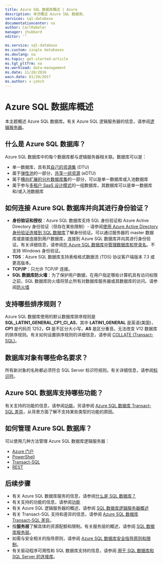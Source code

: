 ```yaml
---
title: Azure SQL 数据库概述 | Azure
description: 本页概述 Azure SQL 数据库。
services: sql-database
documentationcenter: na
author: CarlRabeler
manager: jhubbard
editor: ''

ms.service: sql-database
ms.custom: single databases
ms.devlang: na
ms.topic: get-started-article
ms.tgt_pltfrm: na
ms.workload: data-management
ms.date: 11/28/2016
wacn.date: 01/20/2017
ms.author: v-johch
---
```


# Azure SQL 数据库概述
本主题概述 Azure SQL 数据库。有关 Azure SQL 逻辑服务器的信息，请参阅[逻辑服务器](./sql-database-server-overview.md)。

## 什么是 Azure SQL 数据库？
Azure SQL 数据库中的每个数据库都与逻辑服务器相关联。数据库可以是：

- 单一数据库，具有其[自己的资源集](./sql-database-what-is-a-dtu.md#what-are-database-transaction-units-dtus) (DTU)
- 属于[弹性池](./sql-database-elastic-pool.md)的一部分，[共享一组资源](./sql-database-what-is-a-dtu.md#what-are-elastic-database-transaction-units-edtus) (eDTU)
- 属于[横向扩展的分片数据库集](./sql-database-elastic-scale-introduction.md#horizontal-and-vertical-scaling)的一部分，可以是单一数据库或入池数据库
- 属于参与[多租户 SaaS 设计模式](./sql-database-design-patterns-multi-tenancy-saas-applications.md)的一组数据库，其数据库可以是单一数据库和/或入池数据库

## 如何连接 Azure SQL 数据库并向其进行身份验证？

- **身份验证和授权**：Azure SQL 数据库支持 SQL 身份验证和 Azure Active Directory 身份验证（但存在某些限制）- 请参阅[使用 Azure Active Directory 身份验证连接到 SQL 数据库](./sql-database-aad-authentication.md)了解身份验证。可以通过服务器的 master 数据库或直接连接到用户数据库，连接到 Azure SQL 数据库并向其进行身份验证。有关详细信息，请参阅[在 Azure SQL 数据库中管理数据库和登录名](./sql-database-manage-logins.md)。不支持 Windows 身份验证。
- **TDS**：Azure SQL 数据库支持表格格式数据流 (TDS) 协议客户端版本 7.3 或更高版本。
- **TCP/IP**：只允许 TCP/IP 连接。
- **SQL 数据库防火墙**：为了保护用户数据，在用户指定哪些计算机具有访问权限之前，SQL 数据库防火墙将禁止所有对数据库服务器或其数据库的访问。请参阅[防火墙](./sql-database-firewall-configure.md)

## 支持哪些排序规则？
Azure SQL 数据库使用的默认数据库排序规则是 **SQL\_LATIN1\_GENERAL\_CP1\_CI\_AS**，其中 **LATIN1\_GENERAL** 是英语(美国)，**CP1** 是代码页 1252，**CI** 是不区分大小写，**AS** 是区分重音。无法改变 V12 数据库的排序规则。有关如何设置排序规则的详细信息，请参阅 [COLLATE (Transact-SQL)](https://msdn.microsoft.com/zh-cn/library/ms184391.aspx)。

## 数据库对象有哪些命名要求？

所有新对象的名称都必须符合 SQL Server 标识符规则。有关详细信息，请参阅[标识符](https://msdn.microsoft.com/zh-cn/library/ms175874.aspx)。

## Azure SQL 数据库支持哪些功能？

有关支持的功能的信息，请参阅[功能](./sql-database-features.md)。另请参阅 [Azure SQL 数据库 Transact-SQL 差异](./sql-database-transact-sql-information.md)，从背景方面了解不支持某些类型的功能的原因。

## 如何管理 Azure SQL 数据库？

可以使用几种方法管理 Azure SQL 数据库逻辑服务器：

- [Azure 门户](./sql-database-manage-portal.md)
- [PowerShell](./sql-database-manage-powershell.md)
- [Transact-SQL](./sql-database-manage-azure-ssms.md)
- [REST](https://docs.microsoft.com/rest/api/sql/)

## 后续步骤

- 有关 Azure SQL 数据库服务的信息，请参阅[什么是 SQL 数据库？](./sql-database-technical-overview.md)
- 有关支持的功能的信息，请参阅[功能](./sql-database-features.md)
- 有关 Azure SQL 逻辑服务器的概述，请参阅 [SQL 数据库逻辑服务器概述](./sql-database-server-overview.md)
- 有关 Transact-SQL 支持和差异的信息，请参阅 [Azure SQL 数据库 Transact-SQL 差异](./sql-database-transact-sql-information.md)。
- 按**服务层**了解具体的资源配额和限制。有关服务层的概述，请参阅 [SQL 数据库服务层](./sql-database-service-tiers.md)。
- 如需与安全相关的指导原则，请参阅 [Azure SQL 数据库安全指导原则和限制](./sql-database-security-guidelines.md)。
- 有关驱动程序可用性和 SQL 数据库支持的信息，请参阅 [用于 SQL 数据库和 SQL Server 的连接库](./sql-database-libraries.md)。

<!---HONumber=Mooncake_0116_2017-->